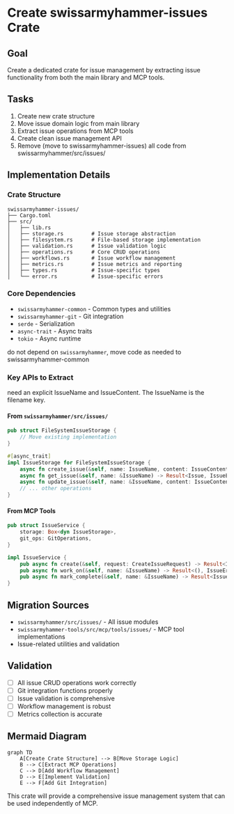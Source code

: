 # Create swissarmyhammer-issues Crate

## Goal

Create a dedicated crate for issue management by extracting issue functionality from both the main library and MCP tools.

## Tasks

1. Create new crate structure
2. Move issue domain logic from main library
3. Extract issue operations from MCP tools
4. Create clean issue management API
5. Remove (move to swissarmyhammer-issues) all code from swissarmyhammer/src/issues/

## Implementation Details

### Crate Structure
```
swissarmyhammer-issues/
├── Cargo.toml
├── src/
│   ├── lib.rs
│   ├── storage.rs         # Issue storage abstraction
│   ├── filesystem.rs      # File-based storage implementation
│   ├── validation.rs      # Issue validation logic
│   ├── operations.rs      # Core CRUD operations
│   ├── workflows.rs       # Issue workflow management
│   ├── metrics.rs         # Issue metrics and reporting
│   ├── types.rs           # Issue-specific types
│   └── error.rs           # Issue-specific errors
```

### Core Dependencies
- `swissarmyhammer-common` - Common types and utilities
- `swissarmyhammer-git` - Git integration
- `serde` - Serialization
- `async-trait` - Async traits
- `tokio` - Async runtime

do not depend on `swissarmyhammer`, move code as needed to swissarmyhammer-common

### Key APIs to Extract

need an explicit IssueName and IssueContent. The IssueName is the filename key.

#### From `swissarmyhammer/src/issues/`
```rust
pub struct FileSystemIssueStorage {
    // Move existing implementation
}

#[async_trait]
impl IssueStorage for FileSystemIssueStorage {
    async fn create_issue(&self, name: IssueName, content: IssueContent) -> Result<Issue, IssueError>;
    async fn get_issue(&self, name: &IssueName) -> Result<Issue, IssueError>;
    async fn update_issue(&self, name: &IssueName, content: IssueContent) -> Result<Issue, IssueError>;
    // ... other operations
}
```

#### From MCP Tools
```rust
pub struct IssueService {
    storage: Box<dyn IssueStorage>,
    git_ops: GitOperations,
}

impl IssueService {
    pub async fn create(&self, request: CreateIssueRequest) -> Result<Issue, IssueError>;
    pub async fn work_on(&self, name: &IssueName) -> Result<(), IssueError>;
    pub async fn mark_complete(&self, name: &IssueName) -> Result<Issue, IssueError>;
}
```

## Migration Sources
- `swissarmyhammer/src/issues/` - All issue modules
- `swissarmyhammer-tools/src/mcp/tools/issues/` - MCP tool implementations
- Issue-related utilities and validation

## Validation

- [ ] All issue CRUD operations work correctly
- [ ] Git integration functions properly
- [ ] Issue validation is comprehensive
- [ ] Workflow management is robust
- [ ] Metrics collection is accurate

## Mermaid Diagram

```mermaid
graph TD
    A[Create Crate Structure] --> B[Move Storage Logic]
    B --> C[Extract MCP Operations]
    C --> D[Add Workflow Management]
    D --> E[Implement Validation]
    E --> F[Add Git Integration]
```

This crate will provide a comprehensive issue management system that can be used independently of MCP.
